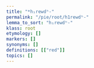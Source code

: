```yaml
---
title: "*h₁rewdʰ-"
permalink: "/pie/root/h1rewdʰ-"
lemma_to_sort: "h₁rewdʰ-"
klass: root
etymology: []
markers: []
synonyms: []
definitions: [["red"]]
topics: []
---
```

